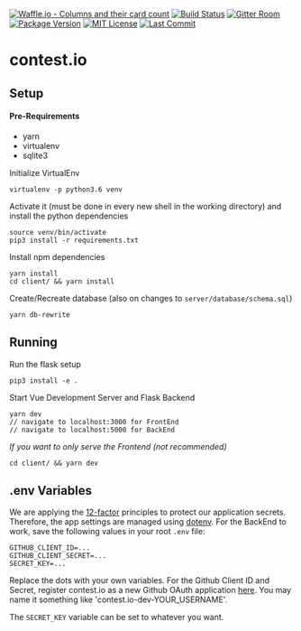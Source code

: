 [![Waffle.io - Columns and their card count](https://badge.waffle.io/flxwu/contest.io.png?columns=all)](https://waffle.io/flxwu/contest.io?utm_source=badge) [![Build Status](https://travis-ci.org/flxwu/contest.io.svg?branch=master)](https://travis-ci.org/flxwu/contest.io) [![Gitter Room](https://img.shields.io/gitter/room/contest-io/Lobby.svg)](https://gitter.im/contest-io/Lobby) [![Package Version](https://img.shields.io/github/package-json/v/flxwu/contest.io.svg)](https://github.com/flxwu/contest.io/blob/master/package.json) [![MIT License](https://img.shields.io/github/license/flxwu/contest.io.svg)](https://github.com/flxwu/contest.io/blob/master/LICENSE) [![Last Commit](https://img.shields.io/github/last-commit/flxwu/contest.io.svg)](https://github.com/flxwu/contest.io/commits/master)
# contest.io

## Setup

#### Pre-Requirements
- yarn 
- virtualenv
- sqlite3

Initialize VirtualEnv
```
virtualenv -p python3.6 venv
```

Activate it (must be done in every new shell in the working directory) and install the python dependencies
```
source venv/bin/activate
pip3 install -r requirements.txt
```

Install npm dependencies
```
yarn install
cd client/ && yarn install
```

Create/Recreate database (also on changes to `server/database/schema.sql`)
```
yarn db-rewrite
```

## Running

Run the flask setup
```
pip3 install -e .
```

Start Vue Development Server and Flask Backend
```
yarn dev
// navigate to localhost:3000 for FrontEnd
// navigate to localhost:5000 for BackEnd
```

_If you want to only serve the Frontend (not recommended)_
```
cd client/ && yarn dev
```

## .env Variables

We are applying the [12-factor](http://12factor.net/) principles to protect our application secrets. Therefore, the app settings are managed using [dotenv](https://github.com/theskumar/python-dotenv). For the BackEnd to work, save the following values in your root `.env` file:

```
GITHUB_CLIENT_ID=...
GITHUB_CLIENT_SECRET=...
SECRET_KEY=...
```
Replace the dots with your own variables. For the Github Client ID and Secret, register contest.io as a new Github OAuth application [here](https://github.com/settings/applications/new). You may name it something like 'contest.io-dev-YOUR_USERNAME'.

The `SECRET_KEY` variable can be set to whatever you want.

